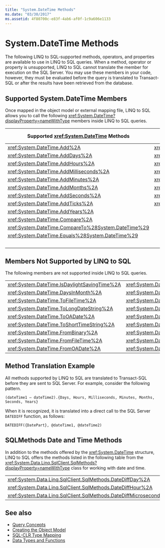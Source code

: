 ```yaml
---
title: "System.DateTime Methods"
ms.date: "03/30/2017"
ms.assetid: 4f80700c-e83f-4ab6-af0f-1c9a606e1133
---
```

# System.DateTime Methods
The following LINQ to SQL-supported methods, operators, and properties are available to use in LINQ to SQL queries. When a method, operator or property is unsupported, LINQ to SQL cannot translate the member for execution on the SQL Server. You may use these members in your code, however, they must be evaluated before the query is translated to Transact-SQL or after the results have been retrieved from the database.  
  
## Supported System.DateTime Members  
 Once mapped in the object model or external mapping file, LINQ to SQL allows you to call the following <xref:System.DateTime?displayProperty=nameWithType> members inside LINQ to SQL queries.  
  
|Supported <xref:System.DateTime> Methods|Supported <xref:System.DateTime> Operators|Supported <xref:System.DateTime> Properties|  
|------------------------------------------------------------------------------------------------------------------------------------------------|--------------------------------------------------------------------------------------------------------------------------------------------------|---------------------------------------------------------------------------------------------------------------------------------------------------|  
|<xref:System.DateTime.Add%2A>|<xref:System.DateTime.op_Addition%2A>|<xref:System.DateTime.Date%2A>|  
|<xref:System.DateTime.AddDays%2A>|<xref:System.DateTime.op_Equality%2A>|<xref:System.DateTime.Day%2A>|  
|<xref:System.DateTime.AddHours%2A>|<xref:System.DateTime.op_GreaterThan%2A>|<xref:System.DateTime.DayOfWeek%2A>|  
|<xref:System.DateTime.AddMilliseconds%2A>|<xref:System.DateTime.op_GreaterThanOrEqual%2A>|<xref:System.DateTime.DayOfYear%2A>|  
|<xref:System.DateTime.AddMinutes%2A>|<xref:System.DateTime.op_Inequality%2A>|<xref:System.DateTime.Hour%2A>|  
|<xref:System.DateTime.AddMonths%2A>|<xref:System.DateTime.op_LessThan%2A>|<xref:System.DateTime.Millisecond%2A>|  
|<xref:System.DateTime.AddSeconds%2A>|<xref:System.DateTime.op_LessThanOrEqual%2A>|<xref:System.DateTime.Minute%2A>|  
|<xref:System.DateTime.AddTicks%2A>|<xref:System.DateTime.op_Subtraction%2A>|<xref:System.DateTime.Month%2A>|  
|<xref:System.DateTime.AddYears%2A>||<xref:System.DateTime.Now%2A>|  
|<xref:System.DateTime.Compare%2A>||<xref:System.DateTime.Second%2A>|  
|<xref:System.DateTime.CompareTo%28System.DateTime%29>||<xref:System.DateTime.TimeOfDay%2A>|  
|<xref:System.DateTime.Equals%28System.DateTime%29>||<xref:System.DateTime.Today%2A>|  
|||<xref:System.DateTime.Year%2A>|  
  
## Members Not Supported by LINQ to SQL  
 The following members are not supported inside LINQ to SQL queries.  
  
|||  
|-|-|  
|<xref:System.DateTime.IsDaylightSavingTime%2A>|<xref:System.DateTime.IsLeapYear%2A>|  
|<xref:System.DateTime.DaysInMonth%2A>|<xref:System.DateTime.ToBinary%2A>|  
|<xref:System.DateTime.ToFileTime%2A>|<xref:System.DateTime.ToFileTimeUtc%2A>|  
|<xref:System.DateTime.ToLongDateString%2A>|<xref:System.DateTime.ToLongTimeString%2A>|  
|<xref:System.DateTime.ToOADate%2A>|<xref:System.DateTime.ToShortDateString%2A>|  
|<xref:System.DateTime.ToShortTimeString%2A>|<xref:System.DateTime.ToUniversalTime%2A>|  
|<xref:System.DateTime.FromBinary%2A>|<xref:System.DateTime.UtcNow%2A>|  
|<xref:System.DateTime.FromFileTime%2A>|<xref:System.DateTime.FromFileTimeUtc%2A>|  
|<xref:System.DateTime.FromOADate%2A>|<xref:System.DateTime.GetDateTimeFormats%2A>|  
  
## Method Translation Example  
 All methods supported by LINQ to SQL are translated to Transact-SQL before they are sent to   SQL Server. For example, consider the following pattern.  
  
 `(dateTime1 – dateTime2).{Days, Hours, Milliseconds, Minutes, Months, Seconds, Years}`  
  
 When it is recognized, it is translated into a direct call to the SQL Server `DATEDIFF` function, as follows:  
  
 `DATEDIFF({DatePart}, @dateTime1, @dateTime2)`  
  
## SQLMethods Date and Time Methods  
 In addition to the methods offered by the <xref:System.DateTime> structure, LINQ to SQL offers the methods listed in the following table from the <xref:System.Data.Linq.SqlClient.SqlMethods?displayProperty=nameWithType> class for working with date and time.  
  
||||  
|-|-|-|  
|<xref:System.Data.Linq.SqlClient.SqlMethods.DateDiffDay%2A>|<xref:System.Data.Linq.SqlClient.SqlMethods.DateDiffMillisecond%2A>|<xref:System.Data.Linq.SqlClient.SqlMethods.DateDiffNanosecond%2A>|  
|<xref:System.Data.Linq.SqlClient.SqlMethods.DateDiffHour%2A>|<xref:System.Data.Linq.SqlClient.SqlMethods.DateDiffMinute%2A>|<xref:System.Data.Linq.SqlClient.SqlMethods.DateDiffSecond%2A>|  
|<xref:System.Data.Linq.SqlClient.SqlMethods.DateDiffMicrosecond%2A>|<xref:System.Data.Linq.SqlClient.SqlMethods.DateDiffMonth%2A>|<xref:System.Data.Linq.SqlClient.SqlMethods.DateDiffYear%2A>|  
  
## See also
- [Query Concepts](../../../../../../docs/framework/data/adonet/sql/linq/query-concepts.md)
- [Creating the Object Model](../../../../../../docs/framework/data/adonet/sql/linq/creating-the-object-model.md)
- [SQL-CLR Type Mapping](../../../../../../docs/framework/data/adonet/sql/linq/sql-clr-type-mapping.md)
- [Data Types and Functions](../../../../../../docs/framework/data/adonet/sql/linq/data-types-and-functions.md)
